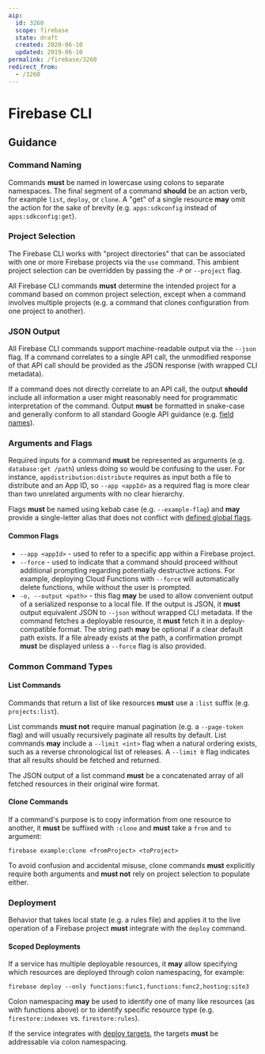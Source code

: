 ```yaml
---
aip:
  id: 3260
  scope: firebase
  state: draft
  created: 2020-06-10
  updated: 2019-06-10
permalink: /firebase/3260
redirect_from:
  - /3260
---
```


# Firebase CLI

## Guidance

### Command Naming

Commands **must** be named in lowercase using colons to separate namespaces.
The final segment of a command **should** be an action verb, for example
`list`, `deploy`, or `clone`. A "get" of a single resource **may** omit the
action for the sake of brevity (e.g. `apps:sdkconfig` instead of
`apps:sdkconfig:get`).

### Project Selection

The Firebase CLI works with "project directories" that can be associated with
one or more Firebase projects via the `use` command. This ambient project
selection can be overridden by passing the `-P` or `--project` flag.

All Firebase CLI commands **must** determine the intended project for a command
based on common project selection, except when a command involves multiple
projects (e.g. a command that clones configuration from one project to
another).

### JSON Output

All Firebase CLI commands support machine-readable output via the `--json`
flag. If a command correlates to a single API call, the unmodified response of
that API call should be provided as the JSON response (with wrapped CLI
metadata).

If a command does not directly correlate to an API call, the output **should**
include all information a user might reasonably need for programmatic
interpretation of the command. Output **must** be formatted in snake-case and
generally conform to all standard Google API guidance (e.g. [field
names][aip-140]).

### Arguments and Flags

Required inputs for a command **must** be represented as arguments (e.g.
`database:get /path`) unless doing so would be confusing to the user. For
instance, `appdistribution:distribute` requires as input both a file to
distribute and an App ID, so `--app <appId>` as a required flag is more clear
than two unrelated arguments with no clear hierarchy.

Flags **must** be named using kebab case (e.g. `--example-flag`) and **may**
provide a single-letter alias that does not conflict with [defined global
flags][global-flags].

#### Common Flags

- `--app <appId>` - used to refer to a specific app within a Firebase project.
- `--force` - used to indicate that a command should proceed without additional
  prompting regarding potentially destructive actions. For example, deploying
  Cloud Functions with `--force` will automatically delete functions, while
  without the user is prompted.
- `-o, --output <path>` - this flag **may** be used to allow convenient output
  of a serialized response to a local file. If the output is JSON, it **must**
  output equivalent JSON to `--json` without wrapped CLI metadata. If the
  command fetches a deployable resource, it **must** fetch it in a
  deploy-compatible format. The string path **may** be optional if a clear
  default path exists. If a file already exists at the path, a confirmation
  prompt **must** be displayed unless a `--force` flag is also provided.

### Common Command Types

#### List Commands

Commands that return a list of like resources **must** use a `:list` suffix
(e.g. `projects:list`).

List commands **must not** require manual pagination (e.g. a `--page-token`
flag) and will usually recursively paginate all results by default. List
commands **may** include a `--limit <int>` flag when a natural ordering exists,
such as a reverse chronological list of releases. A `--limit 0` flag indicates
that all results should be fetched and returned.

The JSON output of a list command **must** be a concatenated array of all
fetched resources in their original wire format.

#### Clone Commands

If a command's purpose is to copy information from one resource to another, it
**must** be suffixed with `:clone` and **must** take a `from` and `to`
argument:

    firebase example:clone <fromProject> <toProject>

To avoid confusion and accidental misuse, clone commands **must** explicitly
require both arguments and **must not** rely on project selection to populate
either.

### Deployment

Behavior that takes local state (e.g. a rules file) and applies it to the live
operation of a Firebase project **must** integrate with the `deploy` command.

#### Scoped Deployments

If a service has multiple deployable resources, it **may** allow specifying
which resources are deployed through colon namespacing, for example:

    firebase deploy --only functions:func1,functions:func2,hosting:site3

Colon namespacing **may** be used to identify one of many like resources (as
with functions above) or to identify specific resource type (e.g.
`firestore:indexes` vs. `firestore:rules`).

If the service integrates with [deploy targets][deploy-targets], the targets
**must** be addressable via colon namespacing.

<!-- prettier-ignore-start -->
[global-flags]: https://github.com/firebase/firebase-tools/blob/master/src/index.js
[deploy-targets]: https://firebase.google.com/docs/cli/targets
[aip-140]: ../0140.md
<!-- prettier-ignore-end -->
